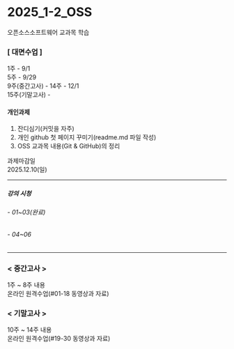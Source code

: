 # 2025_1-2_OSS
오픈소스소프트웨어 교과목 학습

### [ 대면수업 ]
1주 - 9/1  
5주 - 9/29  
9주(중간고사) - 
14주 - 12/1  
15주(기말고사) - 

#### 개인과제
1. 잔디심기(커밋을 자주)
2. 개인 github 첫 페이지 꾸미기(readme.md 파일 작성)
3. OSS 교과목 내용(Git & GitHub)의 정리<br>

과제마감일<br>
2025.12.10(일)
***

##### 강의 시청
###### - 01~03(완료)
###### - 04~06
***

### < 중간고사 >
1주 ~ 8주 내용<br>
온라인 원격수업(#01-18 동영상과 자료)

### < 기말고사 >
10주 ~ 14주 내용<br>
온라인 원격수업(#19-30 동영상과 자료)
